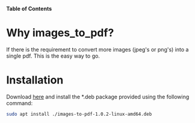 **Table of Contents**

# Why images_to_pdf?
If there is the requirement to convert more images (jpeg's or png's) into a single pdf. This is the easy way to go.
# Installation
Download [here](https://github.com/majojoe/images_to_pdf/releases/download/v1.0.2/images-to-pdf-1.0.2-linux-amd64.deb) and install the \*.deb package provided using the following command:
```bash
sudo apt install ./images-to-pdf-1.0.2-linux-amd64.deb
```
 
